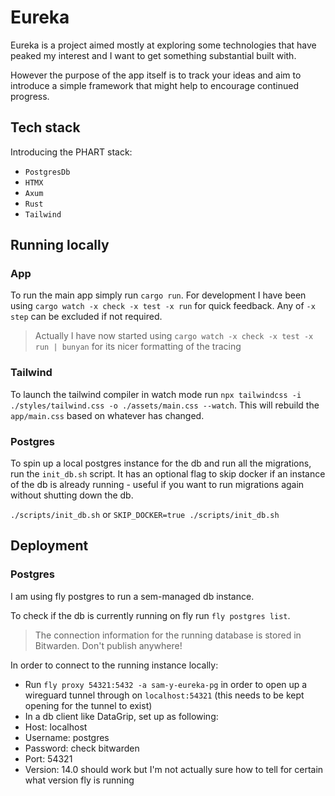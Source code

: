 # Eureka

Eureka is a project aimed mostly at exploring some technologies that have peaked my interest and I want to get something substantial built with.

However the purpose of the app itself is to track your ideas and aim to introduce a simple framework that might help to encourage continued progress.

## Tech stack

Introducing the PHART stack:
- `PostgresDb`
- `HTMX`
- `Axum`
- `Rust`
- `Tailwind`

## Running locally

### App

To run the main app simply run `cargo run`. For development I have been using `cargo watch -x check -x test -x run` for quick feedback. Any of `-x step` can be excluded if not required.

> Actually I have now started using `cargo watch -x check -x test -x run | bunyan` for its nicer formatting of the tracing

### Tailwind

To launch the tailwind compiler in watch mode run `npx tailwindcss -i ./styles/tailwind.css -o ./assets/main.css --watch`. This will rebuild the `app/main.css` based on whatever has changed.

### Postgres

To spin up a local postgres instance for the db and run all the migrations, run the `init_db.sh` script. It has an optional flag to skip docker if an instance of the db is already running - useful if you want to run migrations again without shutting down the db.

`./scripts/init_db.sh` or `SKIP_DOCKER=true ./scripts/init_db.sh`

## Deployment

### Postgres

I am using fly postgres to run a sem-managed db instance.

To check if the db is currently running on fly run `fly postgres list`.

> The connection information for the running database is stored in Bitwarden. Don't publish anywhere!

In order to connect to the running instance locally:
- Run `fly proxy 54321:5432 -a sam-y-eureka-pg` in order to open up a wireguard tunnel through on `localhost:54321` (this needs to be kept opening for the tunnel to exist)
- In a db client like DataGrip, set up as following:
- Host: localhost
- Username: postgres
- Password: check bitwarden
- Port: 54321
- Version: 14.0 should work but I'm not actually sure how to tell for certain what version fly is running
